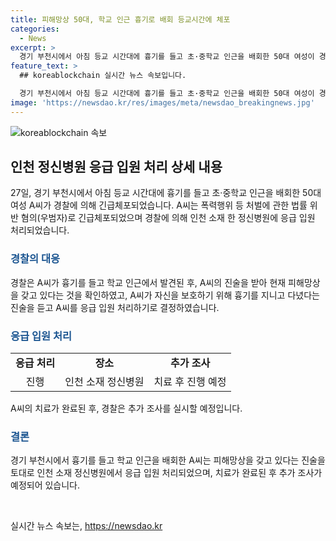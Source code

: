 ```yaml
---
title: 피해망상 50대, 학교 인근 흉기로 배회 등교시간에 체포
categories:
  - News
excerpt: >
  경기 부천시에서 아침 등교 시간대에 흉기를 들고 초·중학교 인근을 배회한 50대 여성이 경찰에 붙잡혀 우범자로 긴급체포됐다. A씨는 피해망상으로 인천 정신병원에 응급 입원 처리됐으며, 치료 후 추가 조사될 예정이다. A씨는 전날 오전 8시 30분쯤 흉기를 든 채 부천 소사구 송내동 일대를 돌아다닌 혐의를 받고 있다. 112 신고를 받은 경찰이 A씨를 발견해 긴급체포했으며, A씨는 자신을 보호하기 위해 흉기를 지녔다고 진술했다.
feature_text: >
  ## koreablockchain 실시간 뉴스 속보입니다.

  경기 부천시에서 아침 등교 시간대에 흉기를 들고 초·중학교 인근을 배회한 50대 여성이 경찰에 붙잡혀 우범자로 긴급체포됐다. A씨는 피해망상으로 인천 정신병원에 응급 입원 처리됐으며, 치료 후 추가 조사될 예정이다. A씨는 전날 오전 8시 30분쯤 흉기를 든 채 부천 소사구 송내동 일대를 돌아다닌 혐의를 받고 있다. 112 신고를 받은 경찰이 A씨를 발견해 긴급체포했으며, A씨는 자신을 보호하기 위해 흉기를 지녔다고 진술했다.
image: 'https://newsdao.kr/res/images/meta/newsdao_breakingnews.jpg'
---
```


<p><img src="https://newsdao.kr/res/images/meta/newsdao_breakingnews.jpg" alt="koreablockchain 속보" /></p>

<h2 data-ke-size="size26">인천 정신병원 응급 입원 처리 상세 내용</h2>

<p data-ke-size="size16">27일, 경기 부천시에서 아침 등교 시간대에 흉기를 들고 초·중학교 인근을 배회한 50대 여성 A씨가 경찰에 의해 긴급체포되었습니다. A씨는 폭력행위 등 처벌에 관한 법률 위반 혐의(우범자)로 긴급체포되었으며 경찰에 의해 인천 소재 한 정신병원에 응급 입원 처리되었습니다.</p>

<h3><b><span style="color: #1a5490;">경찰의 대응</span></b></h3>

<p data-ke-size="size16">경찰은 A씨가 흉기를 들고 학교 인근에서 발견된 후, A씨의 진술을 받아 현재 피해망상을 갖고 있다는 것을 확인하였고, A씨가 자신을 보호하기 위해 흉기를 지니고 다녔다는 진술을 듣고 A씨를 응급 입원 처리하기로 결정하였습니다.</p>

<h3><b><span style="color: #1a5490;">응급 입원 처리</span></b></h3>

<table>
    <tbody>
        <tr>
            <td style="text-align: center; height: 17px;"><b>응급 처리</b></td>
            <td style="text-align: center; height: 17px;"><b>장소</b></td>
            <td style="text-align: center; height: 17px;"><b>추가 조사</b></td>
        </tr>
        <tr>
            <td style="text-align: center; height: 17px;">진행</td>
            <td style="text-align: center; height: 17px;">인천 소재 정신병원</td>
            <td style="text-align: center; height: 17px;">치료 후 진행 예정</td>
        </tr>
    </tbody>
</table>

<p data-ke-size="size16">A씨의 치료가 완료된 후, 경찰은 추가 조사를 실시할 예정입니다.</p>

<h3><b><span style="color: #1a5490;">결론</span></b></h3>

<p data-ke-size="size16">경기 부천시에서 흉기를 들고 학교 인근을 배회한 A씨는 피해망상을 갖고 있다는 진술을 토대로 인천 소재 정신병원에서 응급 입원 처리되었으며, 치료가 완료된 후 추가 조사가 예정되어 있습니다.</p>

<p data-ke-size="size16">&nbsp;</p>
실시간 뉴스 속보는, <a href="https://newsdao.kr" rel="dofollow">https://newsdao.kr</a>


